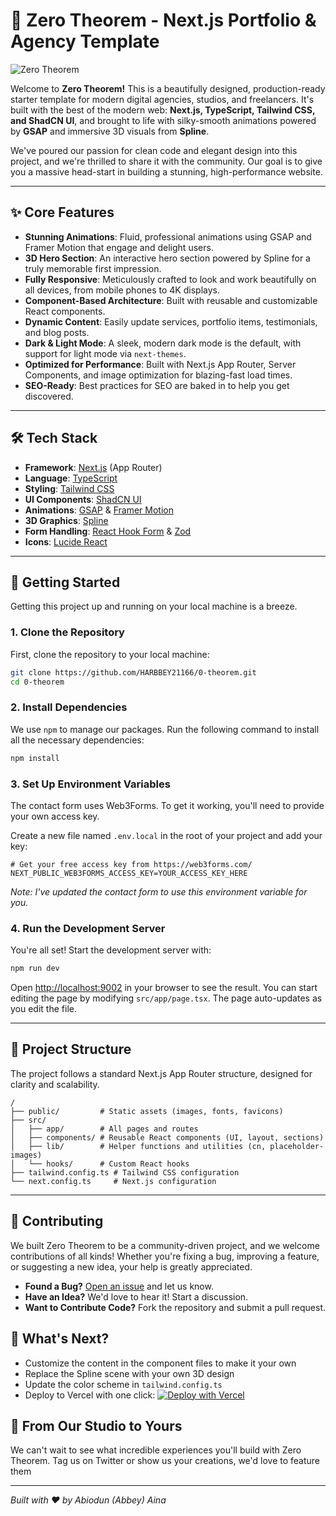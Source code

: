 
# 🚀 Zero Theorem - Next.js Portfolio & Agency Template

![Zero Theorem](https://i.pinimg.com/1200x/78/a6/97/78a6977314662fe64f69898c4055c722.jpg)

Welcome to **Zero Theorem!** This is a beautifully designed, production-ready starter template for modern digital agencies, studios, and freelancers. It's built with the best of the modern web: **Next.js, TypeScript, Tailwind CSS, and ShadCN UI**, and brought to life with silky-smooth animations powered by **GSAP** and immersive 3D visuals from **Spline**.

We've poured our passion for clean code and elegant design into this project, and we're thrilled to share it with the community. Our goal is to give you a massive head-start in building a stunning, high-performance website.

---

## ✨ Core Features

-   **Stunning Animations**: Fluid, professional animations using GSAP and Framer Motion that engage and delight users.
-   **3D Hero Section**: An interactive hero section powered by Spline for a truly memorable first impression.
-   **Fully Responsive**: Meticulously crafted to look and work beautifully on all devices, from mobile phones to 4K displays.
-   **Component-Based Architecture**: Built with reusable and customizable React components.
-   **Dynamic Content**: Easily update services, portfolio items, testimonials, and blog posts.
-   **Dark & Light Mode**: A sleek, modern dark mode is the default, with support for light mode via `next-themes`.
-   **Optimized for Performance**: Built with Next.js App Router, Server Components, and image optimization for blazing-fast load times.
-   **SEO-Ready**: Best practices for SEO are baked in to help you get discovered.

---

## 🛠️ Tech Stack

-   **Framework**: [Next.js](https://nextjs.org/) (App Router)
-   **Language**: [TypeScript](https://www.typescriptlang.org/)
-   **Styling**: [Tailwind CSS](https://tailwindcss.com/)
-   **UI Components**: [ShadCN UI](https://ui.shadcn.com/)
-   **Animations**: [GSAP](https://gsap.com/) & [Framer Motion](https://www.framer.com/motion/)
-   **3D Graphics**: [Spline](https://spline.design/)
-   **Form Handling**: [React Hook Form](https://react-hook-form.com/) & [Zod](https://zod.dev/)
-   **Icons**: [Lucide React](https://lucide.dev/)

---

## 🚀 Getting Started

Getting this project up and running on your local machine is a breeze.

### 1. Clone the Repository

First, clone the repository to your local machine:

```bash
git clone https://github.com/HARBBEY21166/0-theorem.git
cd 0-theorem
```

### 2. Install Dependencies

We use `npm` to manage our packages. Run the following command to install all the necessary dependencies:

```bash
npm install
```

### 3. Set Up Environment Variables

The contact form uses Web3Forms. To get it working, you'll need to provide your own access key.

Create a new file named `.env.local` in the root of your project and add your key:

```env
# Get your free access key from https://web3forms.com/
NEXT_PUBLIC_WEB3FORMS_ACCESS_KEY=YOUR_ACCESS_KEY_HERE
```

*Note: I've updated the contact form to use this environment variable for you.*

### 4. Run the Development Server

You're all set! Start the development server with:

```bash
npm run dev
```

Open [http://localhost:9002](http://localhost:3000) in your browser to see the result. You can start editing the page by modifying `src/app/page.tsx`. The page auto-updates as you edit the file.

---

## 📂 Project Structure

The project follows a standard Next.js App Router structure, designed for clarity and scalability.

```
/
├── public/         # Static assets (images, fonts, favicons)
├── src/
│   ├── app/        # All pages and routes
│   ├── components/ # Reusable React components (UI, layout, sections)
│   ├── lib/        # Helper functions and utilities (cn, placeholder-images)
│   └── hooks/      # Custom React hooks
├── tailwind.config.ts # Tailwind CSS configuration
└── next.config.ts     # Next.js configuration
```

---

## 🤝 Contributing

We built Zero Theorem to be a community-driven project, and we welcome contributions of all kinds! Whether you're fixing a bug, improving a feature, or suggesting a new idea, your help is greatly appreciated.

-   **Found a Bug?** [Open an issue](https://github.com/HARBBEY21166/0-theorem/issues) and let us know.
-   **Have an Idea?** We'd love to hear it! Start a discussion.
-   **Want to Contribute Code?** Fork the repository and submit a pull request.


## 🎯 What's Next?

- Customize the content in the component files to make it your own
- Replace the Spline scene with your own 3D design
- Update the color scheme in `tailwind.config.ts`
- Deploy to Vercel with one click: [![Deploy with Vercel](https://vercel.com/button)](https://vercel.com/new)

## 💫 From Our Studio to Yours

We can't wait to see what incredible experiences you'll build with Zero Theorem. Tag us on Twitter or show us your creations, we'd love to feature them

---

*Built with ❤️ by Abiodun (Abbey) Aina*
